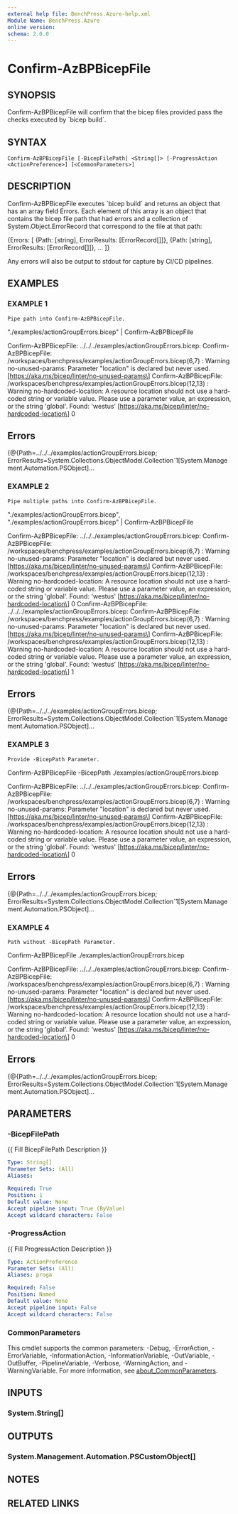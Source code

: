 ```yaml
---
external help file: BenchPress.Azure-help.xml
Module Name: BenchPress.Azure
online version:
schema: 2.0.0
---
```


# Confirm-AzBPBicepFile

## SYNOPSIS
Confirm-AzBPBicepFile will confirm that the bicep files provided pass the checks executed by \`bicep build\`.

## SYNTAX

```
Confirm-AzBPBicepFile [-BicepFilePath] <String[]> [-ProgressAction <ActionPreference>] [<CommonParameters>]
```

## DESCRIPTION
Confirm-AzBPBicepFile executes \`bicep build\` and returns an object that has an array field Errors.
Each element
of this array is an object that contains the bicep file path that had errors and a collection of
System.Object.ErrorRecord that correspond to the file at that path:

{Errors: \[
    {Path: \[string\], ErrorResults: \[ErrorRecord\[\]\]}, {Path: \[string\], ErrorResults: \[ErrorRecord\[\]\]}, ...
  \]}

Any errors will also be output to stdout for capture by CI/CD pipelines.

## EXAMPLES

### EXAMPLE 1
```
Pipe path into Confirm-AzBPBicepFile.
```

"./examples/actionGroupErrors.bicep" | Confirm-AzBPBicepFile

Confirm-AzBPBicepFile: ../../../examples/actionGroupErrors.bicep:
Confirm-AzBPBicepFile: /workspaces/benchpress/examples/actionGroupErrors.bicep(6,7) : Warning no-unused-params: Parameter "location" is declared but never used.
\[https://aka.ms/bicep/linter/no-unused-params\]
Confirm-AzBPBicepFile: /workspaces/benchpress/examples/actionGroupErrors.bicep(12,13) : Warning no-hardcoded-location: A resource location should not use a hard-coded string or variable value.
Please use a parameter value, an expression, or the string 'global'.
Found: 'westus' \[https://aka.ms/bicep/linter/no-hardcoded-location\]
0

Errors
-----------
{@{Path=../../../examples/actionGroupErrors.bicep; ErrorResults=System.Collections.ObjectModel.Collection\`1\[System.Management.Automation.PSObject\]...

### EXAMPLE 2
```
Pipe multiple paths into Confirm-AzBPBicepFile.
```

"./examples/actionGroupErrors.bicep", "./examples/actionGroupErrors.bicep" | Confirm-AzBPBicepFile

Confirm-AzBPBicepFile: ../../../examples/actionGroupErrors.bicep:
Confirm-AzBPBicepFile: /workspaces/benchpress/examples/actionGroupErrors.bicep(6,7) : Warning no-unused-params: Parameter "location" is declared but never used.
\[https://aka.ms/bicep/linter/no-unused-params\]
Confirm-AzBPBicepFile: /workspaces/benchpress/examples/actionGroupErrors.bicep(12,13) : Warning no-hardcoded-location: A resource location should not use a hard-coded string or variable value.
Please use a parameter value, an expression, or the string 'global'.
Found: 'westus' \[https://aka.ms/bicep/linter/no-hardcoded-location\]
0
Confirm-AzBPBicepFile: ../../../examples/actionGroupErrors.bicep:
Confirm-AzBPBicepFile: /workspaces/benchpress/examples/actionGroupErrors.bicep(6,7) : Warning no-unused-params: Parameter "location" is declared but never used.
\[https://aka.ms/bicep/linter/no-unused-params\]
Confirm-AzBPBicepFile: /workspaces/benchpress/examples/actionGroupErrors.bicep(12,13) : Warning no-hardcoded-location: A resource location should not use a hard-coded string or variable value.
Please use a parameter value, an expression, or the string 'global'.
Found: 'westus' \[https://aka.ms/bicep/linter/no-hardcoded-location\]
1

Errors
-----------
{@{Path=../../../examples/actionGroupErrors.bicep; ErrorResults=System.Collections.ObjectModel.Collection\`1\[System.Management.Automation.PSObject\]...

### EXAMPLE 3
```
Provide -BicepPath Parameter.
```

Confirm-AzBPBicepFile -BicepPath ./examples/actionGroupErrors.bicep

Confirm-AzBPBicepFile: ../../../examples/actionGroupErrors.bicep:
Confirm-AzBPBicepFile: /workspaces/benchpress/examples/actionGroupErrors.bicep(6,7) : Warning no-unused-params: Parameter "location" is declared but never used.
\[https://aka.ms/bicep/linter/no-unused-params\]
Confirm-AzBPBicepFile: /workspaces/benchpress/examples/actionGroupErrors.bicep(12,13) : Warning no-hardcoded-location: A resource location should not use a hard-coded string or variable value.
Please use a parameter value, an expression, or the string 'global'.
Found: 'westus' \[https://aka.ms/bicep/linter/no-hardcoded-location\]
0

Errors
-----------
{@{Path=../../../examples/actionGroupErrors.bicep; ErrorResults=System.Collections.ObjectModel.Collection\`1\[System.Management.Automation.PSObject\]...

### EXAMPLE 4
```
Path without -BicepPath Parameter.
```

Confirm-AzBPBicepFile ./examples/actionGroupErrors.bicep

Confirm-AzBPBicepFile: ../../../examples/actionGroupErrors.bicep:
Confirm-AzBPBicepFile: /workspaces/benchpress/examples/actionGroupErrors.bicep(6,7) : Warning no-unused-params: Parameter "location" is declared but never used.
\[https://aka.ms/bicep/linter/no-unused-params\]
Confirm-AzBPBicepFile: /workspaces/benchpress/examples/actionGroupErrors.bicep(12,13) : Warning no-hardcoded-location: A resource location should not use a hard-coded string or variable value.
Please use a parameter value, an expression, or the string 'global'.
Found: 'westus' \[https://aka.ms/bicep/linter/no-hardcoded-location\]
0

Errors
-----------
{@{Path=../../../examples/actionGroupErrors.bicep; ErrorResults=System.Collections.ObjectModel.Collection\`1\[System.Management.Automation.PSObject\]...

## PARAMETERS

### -BicepFilePath
{{ Fill BicepFilePath Description }}

```yaml
Type: String[]
Parameter Sets: (All)
Aliases:

Required: True
Position: 1
Default value: None
Accept pipeline input: True (ByValue)
Accept wildcard characters: False
```

### -ProgressAction
{{ Fill ProgressAction Description }}

```yaml
Type: ActionPreference
Parameter Sets: (All)
Aliases: proga

Required: False
Position: Named
Default value: None
Accept pipeline input: False
Accept wildcard characters: False
```

### CommonParameters
This cmdlet supports the common parameters: -Debug, -ErrorAction, -ErrorVariable, -InformationAction, -InformationVariable, -OutVariable, -OutBuffer, -PipelineVariable, -Verbose, -WarningAction, and -WarningVariable. For more information, see [about_CommonParameters](http://go.microsoft.com/fwlink/?LinkID=113216).

## INPUTS

### System.String[]
## OUTPUTS

### System.Management.Automation.PSCustomObject[]
## NOTES

## RELATED LINKS
